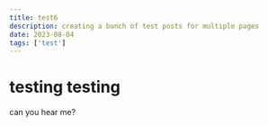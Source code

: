 ```yaml
---
title: test6
description: creating a bunch of test posts for multiple pages
date: 2023-08-04
tags: ['test']
---
```

# testing testing
can you hear me?
